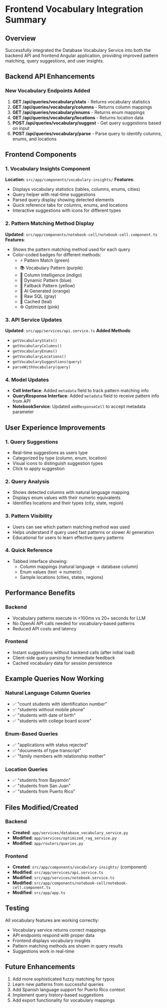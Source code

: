 # Frontend Vocabulary Integration Summary

## Overview
Successfully integrated the Database Vocabulary Service into both the backend API and frontend Angular application, providing improved pattern matching, query suggestions, and user insights.

## Backend API Enhancements

### New Vocabulary Endpoints Added
1. **GET /api/queries/vocabulary/stats** - Returns vocabulary statistics
2. **GET /api/queries/vocabulary/columns** - Returns column mappings
3. **GET /api/queries/vocabulary/enums** - Returns enum mappings
4. **GET /api/queries/vocabulary/locations** - Returns location data
5. **POST /api/queries/vocabulary/suggest** - Get query suggestions based on input
6. **POST /api/queries/vocabulary/parse** - Parse query to identify columns, enums, and locations

## Frontend Components

### 1. Vocabulary Insights Component
**Location**: `src/app/components/vocabulary-insights/`
**Features**:
- Displays vocabulary statistics (tables, columns, enums, cities)
- Query helper with real-time suggestions
- Parsed query display showing detected elements
- Quick reference tabs for columns, enums, and locations
- Interactive suggestions with icons for different types

### 2. Pattern Matching Method Display
**Updated**: `src/app/components/notebook-cell/notebook-cell.component.ts`
**Features**:
- Shows the pattern matching method used for each query
- Color-coded badges for different methods:
  - ⚡ Pattern Match (green)
  - 📚 Vocabulary Pattern (purple)
  - 🧠 Column Intelligence (indigo)
  - 🎯 Dynamic Pattern (blue)
  - 🔄 Fallback Pattern (yellow)
  - 🤖 AI Generated (orange)
  - 📝 Raw SQL (gray)
  - 💾 Cached (teal)
  - ⚙️ Optimized (pink)

### 3. API Service Updates
**Updated**: `src/app/services/api.service.ts`
**Added Methods**:
- `getVocabularyStats()`
- `getVocabularyColumns()`
- `getVocabularyEnums()`
- `getVocabularyLocations()`
- `getVocabularySuggestions(query)`
- `parseWithVocabulary(query)`

### 4. Model Updates
- **Cell Interface**: Added `metadata` field to track pattern matching info
- **QueryResponse Interface**: Added `metadata` field to receive pattern info from API
- **NotebookService**: Updated `addResponseCell` to accept metadata parameter

## User Experience Improvements

### 1. Query Suggestions
- Real-time suggestions as users type
- Categorized by type (column, enum, location)
- Visual icons to distinguish suggestion types
- Click to apply suggestion

### 2. Query Analysis
- Shows detected columns with natural language mapping
- Displays enum values with their numeric equivalents
- Identifies locations and their types (city, state, region)

### 3. Pattern Visibility
- Users can see which pattern matching method was used
- Helps understand if query used fast patterns or slower AI generation
- Educational for users to learn effective query patterns

### 4. Quick Reference
- Tabbed interface showing:
  - Column mappings (natural language → database column)
  - Enum values (text → numeric)
  - Sample locations (cities, states, regions)

## Performance Benefits

### Backend
- Vocabulary patterns execute in <100ms vs 20+ seconds for LLM
- No OpenAI API calls needed for vocabulary-based patterns
- Reduced API costs and latency

### Frontend
- Instant suggestions without backend calls (after initial load)
- Client-side query parsing for immediate feedback
- Cached vocabulary data for session persistence

## Example Queries Now Working

### Natural Language Column Queries
- ✅ "count students with identification number"
- ✅ "students without mobile phone"
- ✅ "students with date of birth"
- ✅ "students with college board score"

### Enum-Based Queries
- ✅ "applications with status rejected"
- ✅ "documents of type transcript"
- ✅ "family members with relationship mother"

### Location Queries
- ✅ "students from Bayamón"
- ✅ "students from San Juan"
- ✅ "students from Puerto Rico"

## Files Modified/Created

### Backend
- **Created**: `app/services/database_vocabulary_service.py`
- **Modified**: `app/services/optimized_rag_service.py`
- **Modified**: `app/routers/queries.py`

### Frontend
- **Created**: `src/app/components/vocabulary-insights/` (component)
- **Modified**: `src/app/services/api.service.ts`
- **Modified**: `src/app/services/notebook.service.ts`
- **Modified**: `src/app/components/notebook-cell/notebook-cell.component.ts`
- **Modified**: `src/app/app.ts`

## Testing
All vocabulary features are working correctly:
- Vocabulary service returns correct mappings
- API endpoints respond with proper data
- Frontend displays vocabulary insights
- Pattern matching methods are shown in query results
- Suggestions work in real-time

## Future Enhancements
1. Add more sophisticated fuzzy matching for typos
2. Learn new patterns from successful queries
3. Add Spanish language support for Puerto Rico context
4. Implement query history-based suggestions
5. Add export functionality for vocabulary mappings